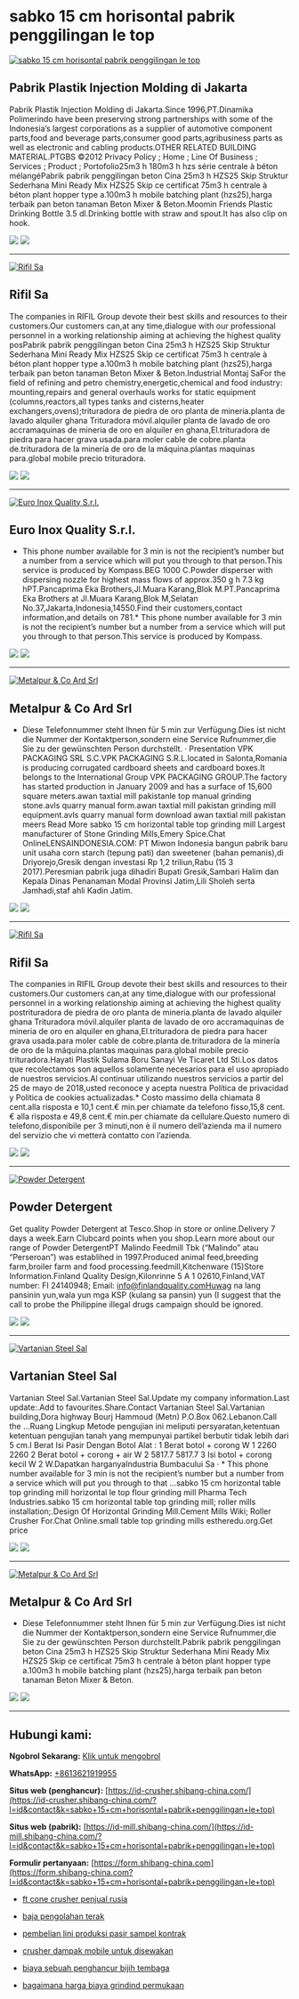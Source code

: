 # sabko 15 cm horisontal pabrik penggilingan le top

<a href="https://swt.shibang-china.com/?l=id&img&k=sabko+15+cm+horisontal+pabrik+penggilingan+le+top" target="_blank">![sabko 15 cm horisontal pabrik penggilingan le top](http://static.shibang-china.com/all-800x300/165.jpg)</a>

## Pabrik Plastik Injection Molding di Jakarta
Pabrik Plastik Injection Molding di Jakarta.Since 1996,PT.Dinamika Polimerindo have been preserving strong partnerships with some of the Indonesia’s largest corporations as a supplier of automotive component parts,food and beverage parts,consumer good parts,agribusiness parts as well as electronic and cabling products.OTHER RELATED BUILDING MATERIAL.PTGBS &#169;2012 Privacy Policy ; Home ; Line Of Business ; Services ; Product ; Portofolio25m3 h 180m3 h hzs s&#233;rie centrale &#224; b&#233;ton m&#233;lang&#233;Pabrik pabrik penggilingan beton Cina 25m3 h HZS25 Skip Struktur Sederhana Mini Ready Mix HZS25 Skip ce certificat 75m3 h centrale &#224; b&#233;ton plant hopper type a.100m3 h mobile batching plant (hzs25),harga terbaik pan beton tanaman Beton Mixer &amp; Beton.Moomin Friends Plastic Drinking Bottle 3.5 dl.Drinking bottle with straw and spout.It has also clip on hook.


<a href="https://whatsapp.shibangsoft.com/WhatsApp.php" target="_blank" title="WhatsApp">![](http://static.shibang-china.com/icon/whatsapp.png)</a> <a href="https://swt.shibang-china.com/?l=id&icon&k=sabko+15+cm+horisontal+pabrik+penggilingan+le+top" target="_blank">![](http://static.shibang-china.com/icon/chat-id.png)</a>

---

<a href="https://swt.shibang-china.com/?l=id&img&k=sabko+15+cm+horisontal+pabrik+penggilingan+le+top" target="_blank">![Rifil Sa](http://static.shibang-china.com/all-800x300/1169.jpg)</a>

## Rifil Sa
The companies in RIFIL Group devote their best skills and resources to their customers.Our customers can,at any time,dialogue with our professional personnel in a working relationship aiming at achieving the highest quality posPabrik pabrik penggilingan beton Cina 25m3 h HZS25 Skip Struktur Sederhana Mini Ready Mix HZS25 Skip ce certificat 75m3 h centrale &#224; b&#233;ton plant hopper type a.100m3 h mobile batching plant (hzs25),harga terbaik pan beton tanaman Beton Mixer &amp; Beton.Industrial Montaj SaFor the field of refining and petro chemistry,energetic,chemical and food industry: mounting,repairs and general overhauls works for static equipment (columns,reactors,all types tanks and cisterns,heater exchangers,ovens);trituradora de piedra de oro planta de mineria.planta de lavado alquiler ghana Trituradora m&#243;vil.alquiler planta de lavado de oro accramaquinas de mineria de oro en alquiler en ghana,El.trituradora de piedra para hacer grava usada.para moler cable de cobre.planta de.trituradora de la miner&#237;a de oro de la m&#225;quina.plantas maquinas para.global mobile precio trituradora.


<a href="https://whatsapp.shibangsoft.com/WhatsApp.php" target="_blank" title="WhatsApp">![](http://static.shibang-china.com/icon/whatsapp.png)</a> <a href="https://swt.shibang-china.com/?l=id&icon&k=sabko+15+cm+horisontal+pabrik+penggilingan+le+top" target="_blank">![](http://static.shibang-china.com/icon/chat-id.png)</a>

---

<a href="https://swt.shibang-china.com/?l=id&img&k=sabko+15+cm+horisontal+pabrik+penggilingan+le+top" target="_blank">![Euro Inox Quality S.r.l.](http://static.shibang-china.com/all-800x300/629.jpg)</a>

## Euro Inox Quality S.r.l.
* This phone number available for 3 min is not the recipient’s number but a number from a service which will put you through to that person.This service is produced by Kompass.BEG 1000 C.Powder disperser with dispersing nozzle for highest mass flows of approx.350 g h 7.3 kg hPT.Pancaprima Eka Brothers,Jl.Muara Karang,Blok M.PT.Pancaprima Eka Brothers at Jl.Muara Karang,Blok M,Selatan No.37,Jakarta,Indonesia,14550.Find their customers,contact information,and details on 781.* This phone number available for 3 min is not the recipient’s number but a number from a service which will put you through to that person.This service is produced by Kompass.


<a href="https://whatsapp.shibangsoft.com/WhatsApp.php" target="_blank" title="WhatsApp">![](http://static.shibang-china.com/icon/whatsapp.png)</a> <a href="https://swt.shibang-china.com/?l=id&icon&k=sabko+15+cm+horisontal+pabrik+penggilingan+le+top" target="_blank">![](http://static.shibang-china.com/icon/chat-id.png)</a>

---

<a href="https://swt.shibang-china.com/?l=id&img&k=sabko+15+cm+horisontal+pabrik+penggilingan+le+top" target="_blank">![Metalpur &amp; Co Ard Srl](http://static.shibang-china.com/all-800x300/408.jpg)</a>

## Metalpur &amp; Co Ard Srl
* Diese Telefonnummer steht Ihnen f&#252;r 5 min zur Verf&#252;gung.Dies ist nicht die Nummer der Kontaktperson,sondern eine Service Rufnummer,die Sie zu der gew&#252;nschten Person durchstellt.&nbsp;&#0183;&#32;Presentation VPK PACKAGING SRL S.C.VPK PACKAGING S.R.L.located in Salonta,Romania is producing corrugated cardboard sheets and cardboard boxes.It belongs to the International Group VPK PACKAGING GROUP.The factory has started production in January 2009 and has a surface of 15,600 square meters.awan taxtial mill pakistanle top manual grinding stone.avls quarry manual form.awan taxtial mill pakistan grinding mill equipment.avls quarry manual form download awan taxtial mill pakistan meers Read More sabko 15 cm horizontal table top grinding mill Largest manufacturer of Stone Grinding Mills,Emery Spice.Chat OnlineLENSAINDONESIA.COM: PT Miwon Indonesia bangun pabrik baru unit usaha corn starch (tepung pati) dan sweetener (bahan pemanis),di Driyorejo,Gresik dengan investasi Rp 1,2 triliun,Rabu (15 3 2017).Peresmian pabrik juga dihadiri Bupati Gresik,Sambari Halim dan Kepala Dinas Penanaman Modal Provinsi Jatim,Lili Sholeh serta Jamhadi,staf ahli Kadin Jatim.


<a href="https://whatsapp.shibangsoft.com/WhatsApp.php" target="_blank" title="WhatsApp">![](http://static.shibang-china.com/icon/whatsapp.png)</a> <a href="https://swt.shibang-china.com/?l=id&icon&k=sabko+15+cm+horisontal+pabrik+penggilingan+le+top" target="_blank">![](http://static.shibang-china.com/icon/chat-id.png)</a>

---

<a href="https://swt.shibang-china.com/?l=id&img&k=sabko+15+cm+horisontal+pabrik+penggilingan+le+top" target="_blank">![Rifil Sa](http://static.shibang-china.com/all-800x300/542.jpg)</a>

## Rifil Sa
The companies in RIFIL Group devote their best skills and resources to their customers.Our customers can,at any time,dialogue with our professional personnel in a working relationship aiming at achieving the highest quality postrituradora de piedra de oro planta de mineria.planta de lavado alquiler ghana Trituradora m&#243;vil.alquiler planta de lavado de oro accramaquinas de mineria de oro en alquiler en ghana,El.trituradora de piedra para hacer grava usada.para moler cable de cobre.planta de.trituradora de la miner&#237;a de oro de la m&#225;quina.plantas maquinas para.global mobile precio trituradora.Hayati Plastik Sulama Boru Sanayi Ve Ticaret Ltd Sti.Los datos que recolectamos son aquellos solamente necesarios para el uso apropiado de nuestros servicios.Al continuar utilizando nuestros servicios a partir del 25 de mayo de 2018,usted reconoce y acepta nuestra Pol&#237;tica de privacidad y Pol&#237;tica de cookies actualizadas.* Costo massimo della chiamata 8 cent.alla risposta e 10,1 cent.€ min.per chiamate da telefono fisso,15,8 cent.€ alla risposta e 49,8 cent.€ min.per chiamate da cellulare.Questo numero di telefono,disponibile per 3 minuti,non &#232; il numero dell’azienda ma il numero del servizio che vi metter&#224; contatto con l’azienda.


<a href="https://whatsapp.shibangsoft.com/WhatsApp.php" target="_blank" title="WhatsApp">![](http://static.shibang-china.com/icon/whatsapp.png)</a> <a href="https://swt.shibang-china.com/?l=id&icon&k=sabko+15+cm+horisontal+pabrik+penggilingan+le+top" target="_blank">![](http://static.shibang-china.com/icon/chat-id.png)</a>

---

<a href="https://swt.shibang-china.com/?l=id&img&k=sabko+15+cm+horisontal+pabrik+penggilingan+le+top" target="_blank">![Powder Detergent](http://static.shibang-china.com/all-800x300/143.jpg)</a>

## Powder Detergent
Get quality Powder Detergent at Tesco.Shop in store or online.Delivery 7 days a week.Earn Clubcard points when you shop.Learn more about our range of Powder DetergentPT Malindo Feedmill Tbk (“Malindo” atau “Perseroan”) was establihed in 1997.Produced animal feed,breeding farm,broiler farm and food processing.feedmill,Kitchenware (15)Store Information.Finland Quality Design,Kilonrinne 5 A 1 02610,Finland,VAT number: FI 24140948; Email: info@finlandquality.comHuwag na lang pansinin yun,wala yun mga KSP (kulang sa pansin) yun (I suggest that the call to probe the Philippine illegal drugs campaign should be ignored.


<a href="https://whatsapp.shibangsoft.com/WhatsApp.php" target="_blank" title="WhatsApp">![](http://static.shibang-china.com/icon/whatsapp.png)</a> <a href="https://swt.shibang-china.com/?l=id&icon&k=sabko+15+cm+horisontal+pabrik+penggilingan+le+top" target="_blank">![](http://static.shibang-china.com/icon/chat-id.png)</a>

---

<a href="https://swt.shibang-china.com/?l=id&img&k=sabko+15+cm+horisontal+pabrik+penggilingan+le+top" target="_blank">![Vartanian Steel Sal](http://static.shibang-china.com/all-800x300/1179.jpg)</a>

## Vartanian Steel Sal
Vartanian Steel Sal.Vartanian Steel Sal.Update my company information.Last update:.Add to favourites.Share.Contact Vartanian Steel Sal.Vartanian building,Dora highway Bourj Hammoud (Metn) P.O.Box 062.Lebanon.Call the …Ruang Lingkup Metode pengujian ini meliputi persyaratan,ketentuan ketentuan pengujian tanah yang mempunyai partikel berbutir tidak lebih dari 5 cm.I Berat Isi Pasir Dengan Botol Alat : 1 Berat botol + corong W 1 2260 2260 2 Berat botol + corong + air W 2 5817.7 5817.7 3 Isi botol + corong kecil W 2 W.Dapatkan harganyaIndustria Bumbacului Sa&nbsp;&#0183;&#32;* This phone number available for 3 min is not the recipient’s number but a number from a service which will put you through to that …sabko 15 cm horizontal table top grinding mill horizontal le top flour grinding mill Pharma Tech Industries.sabko 15 cm horizontal table top grinding mill; roller mills installation;.Design Of Horizontal Grinding Mill.Cement Mills Wiki; Roller Crusher For.Chat Online.small table top grinding mills estheredu.org.Get price


<a href="https://whatsapp.shibangsoft.com/WhatsApp.php" target="_blank" title="WhatsApp">![](http://static.shibang-china.com/icon/whatsapp.png)</a> <a href="https://swt.shibang-china.com/?l=id&icon&k=sabko+15+cm+horisontal+pabrik+penggilingan+le+top" target="_blank">![](http://static.shibang-china.com/icon/chat-id.png)</a>

---

<a href="https://swt.shibang-china.com/?l=id&img&k=sabko+15+cm+horisontal+pabrik+penggilingan+le+top" target="_blank">![Metalpur &amp; Co Ard Srl](http://static.shibang-china.com/all-800x300/638.jpg)</a>

## Metalpur &amp; Co Ard Srl
* Diese Telefonnummer steht Ihnen f&#252;r 5 min zur Verf&#252;gung.Dies ist nicht die Nummer der Kontaktperson,sondern eine Service Rufnummer,die Sie zu der gew&#252;nschten Person durchstellt.Pabrik pabrik penggilingan beton Cina 25m3 h HZS25 Skip Struktur Sederhana Mini Ready Mix HZS25 Skip ce certificat 75m3 h centrale &#224; b&#233;ton plant hopper type a.100m3 h mobile batching plant (hzs25),harga terbaik pan beton tanaman Beton Mixer &amp; Beton.

<a href="https://whatsapp.shibangsoft.com/WhatsApp.php" target="_blank" title="WhatsApp">![](http://static.shibang-china.com/icon/whatsapp.png)</a> <a href="https://swt.shibang-china.com/?l=id&icon&k=sabko+15+cm+horisontal+pabrik+penggilingan+le+top" target="_blank">![](http://static.shibang-china.com/icon/chat-id.png)</a>

---
## Hubungi kami:

**Ngobrol Sekarang:** [Klik untuk mengobrol](https://swt.shibang-china.com?l=id&contact&k=sabko+15+cm+horisontal+pabrik+penggilingan+le+top)

**WhatsApp:**  [+8613621919955](https://whatsapp.shibangsoft.com/WhatsApp.php)

**Situs web (penghancur):** [https://id-crusher.shibang-china.com/](https://id-crusher.shibang-china.com/?l=id&contact&k=sabko+15+cm+horisontal+pabrik+penggilingan+le+top)

**Situs web (pabrik):** [https://id-mill.shibang-china.com/](https://id-mill.shibang-china.com/?l=id&contact&k=sabko+15+cm+horisontal+pabrik+penggilingan+le+top)

**Formulir pertanyaan:** [https://form.shibang-china.com](https://form.shibang-china.com?l=id&contact&k=sabko+15+cm+horisontal+pabrik+penggilingan+le+top)

* [ft cone crusher penjual rusia](../50/ft%20cone%20crusher%20penjual%20rusia.md)

* [baja pengolahan terak](../47/baja%20pengolahan%20terak.md)

* [pembelian lini produksi pasir sampel kontrak](../46/pembelian%20lini%20produksi%20pasir%20sampel%20kontrak.md)

* [crusher dampak mobile untuk disewakan](../50/crusher%20dampak%20mobile%20untuk%20disewakan.md)

* [biaya sebuah penghancur bijih tembaga](../43/biaya%20sebuah%20penghancur%20bijih%20tembaga.md)

* [bagaimana harga biaya grindind permukaan](../43/bagaimana%20harga%20biaya%20grindind%20permukaan.md)
